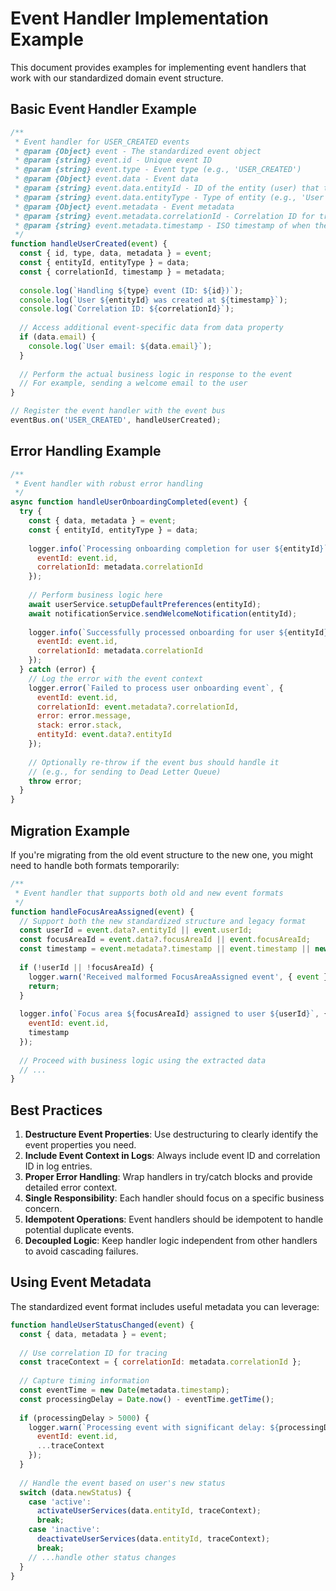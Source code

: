 # Event Handler Implementation Example

This document provides examples for implementing event handlers that work with our standardized domain event structure.

## Basic Event Handler Example

```javascript
/**
 * Event handler for USER_CREATED events
 * @param {Object} event - The standardized event object
 * @param {string} event.id - Unique event ID
 * @param {string} event.type - Event type (e.g., 'USER_CREATED')
 * @param {Object} event.data - Event data
 * @param {string} event.data.entityId - ID of the entity (user) that triggered the event
 * @param {string} event.data.entityType - Type of entity (e.g., 'User')
 * @param {Object} event.metadata - Event metadata
 * @param {string} event.metadata.correlationId - Correlation ID for tracking event chains
 * @param {string} event.metadata.timestamp - ISO timestamp of when the event occurred
 */
function handleUserCreated(event) {
  const { id, type, data, metadata } = event;
  const { entityId, entityType } = data;
  const { correlationId, timestamp } = metadata;
  
  console.log(`Handling ${type} event (ID: ${id})`);
  console.log(`User ${entityId} was created at ${timestamp}`);
  console.log(`Correlation ID: ${correlationId}`);
  
  // Access additional event-specific data from data property
  if (data.email) {
    console.log(`User email: ${data.email}`);
  }
  
  // Perform the actual business logic in response to the event
  // For example, sending a welcome email to the user
}

// Register the event handler with the event bus
eventBus.on('USER_CREATED', handleUserCreated);
```

## Error Handling Example

```javascript
/**
 * Event handler with robust error handling
 */
async function handleUserOnboardingCompleted(event) {
  try {
    const { data, metadata } = event;
    const { entityId, entityType } = data;
    
    logger.info(`Processing onboarding completion for user ${entityId}`, {
      eventId: event.id,
      correlationId: metadata.correlationId
    });
    
    // Perform business logic here
    await userService.setupDefaultPreferences(entityId);
    await notificationService.sendWelcomeNotification(entityId);
    
    logger.info(`Successfully processed onboarding for user ${entityId}`, {
      eventId: event.id,
      correlationId: metadata.correlationId
    });
  } catch (error) {
    // Log the error with the event context
    logger.error(`Failed to process user onboarding event`, {
      eventId: event.id,
      correlationId: event.metadata?.correlationId,
      error: error.message,
      stack: error.stack,
      entityId: event.data?.entityId
    });
    
    // Optionally re-throw if the event bus should handle it
    // (e.g., for sending to Dead Letter Queue)
    throw error;
  }
}
```

## Migration Example

If you're migrating from the old event structure to the new one, you might need to handle both formats temporarily:

```javascript
/**
 * Event handler that supports both old and new event formats
 */
function handleFocusAreaAssigned(event) {
  // Support both the new standardized structure and legacy format
  const userId = event.data?.entityId || event.userId;
  const focusAreaId = event.data?.focusAreaId || event.focusAreaId;
  const timestamp = event.metadata?.timestamp || event.timestamp || new Date().toISOString();
  
  if (!userId || !focusAreaId) {
    logger.warn('Received malformed FocusAreaAssigned event', { event });
    return;
  }
  
  logger.info(`Focus area ${focusAreaId} assigned to user ${userId}`, {
    eventId: event.id,
    timestamp
  });
  
  // Proceed with business logic using the extracted data
  // ...
}
```

## Best Practices

1. **Destructure Event Properties**: Use destructuring to clearly identify the event properties you need.
2. **Include Event Context in Logs**: Always include event ID and correlation ID in log entries.
3. **Proper Error Handling**: Wrap handlers in try/catch blocks and provide detailed error context.
4. **Single Responsibility**: Each handler should focus on a specific business concern.
5. **Idempotent Operations**: Event handlers should be idempotent to handle potential duplicate events.
6. **Decoupled Logic**: Keep handler logic independent from other handlers to avoid cascading failures.

## Using Event Metadata

The standardized event format includes useful metadata you can leverage:

```javascript
function handleUserStatusChanged(event) {
  const { data, metadata } = event;
  
  // Use correlation ID for tracing
  const traceContext = { correlationId: metadata.correlationId };
  
  // Capture timing information
  const eventTime = new Date(metadata.timestamp);
  const processingDelay = Date.now() - eventTime.getTime();
  
  if (processingDelay > 5000) {
    logger.warn(`Processing event with significant delay: ${processingDelay}ms`, {
      eventId: event.id,
      ...traceContext
    });
  }
  
  // Handle the event based on user's new status
  switch (data.newStatus) {
    case 'active':
      activateUserServices(data.entityId, traceContext);
      break;
    case 'inactive':
      deactivateUserServices(data.entityId, traceContext);
      break;
    // ...handle other status changes
  }
}
``` 